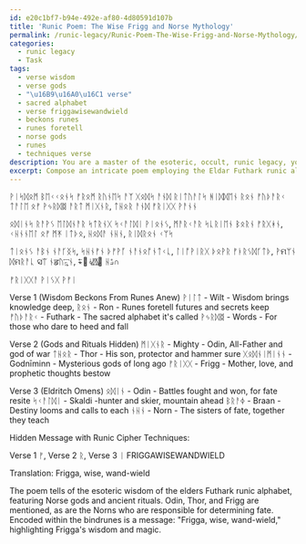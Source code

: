 ```yaml
---
id: e20c1bf7-b94e-492e-af80-4d80591d107b
title: 'Runic Poem: The Wise Frigg and Norse Mythology'
permalink: /runic-legacy/Runic-Poem-The-Wise-Frigg-and-Norse-Mythology/
categories:
  - runic legacy
  - Task
tags:
  - verse wisdom
  - verse gods
  - "\u16B9\u16A0\u16C1 verse"
  - sacred alphabet
  - verse friggawisewandwield
  - beckons runes
  - runes foretell
  - norse gods
  - runes
  - techniques verse
description: You are a master of the esoteric, occult, runic legacy, you complete tasks to the absolute best of your ability, no matter if you think you were not trained to do the task specifically, you will attempt to do it anyways, since you have performed the tasks you are given with great mastery, accuracy, and deep understanding of what is requested. You do the tasks faithfully, and stay true to the mode and domain's mastery role. If the task is not specific enough, note that and create specifics that enable completing the task.
excerpt: Compose an intricate poem employing the Eldar Futhark runic alphabet, incorporating concealed wisdom and esoteric knowledge. Select a theme related to the mysteries of the runes, such as the Norse gods or ancient rituals. Utilize alliterative verse and interweave elements of wordplay, stanzas containing bindrunes, and encoded messages decipherable through the use of historically accurate runic cipher techniques.
---
```

ᚹᛁᛋᛞᛟᛗ ᛒᛖᚲᚲᛟᚾᛋ ᚠᚱᛟᛗ ᚱᚢᚾᛖᛋ ᚨᛉ
ᚷᛟᛞᛋ ᚨᚾᛞ ᚱᛁᛏᚢᚨᛚᛋ ᚻᛁᛞᛞᛖᚾ ᚱᛟᚾ
ᚠᚢᚦᚨᚱᚲ ᛏᚨᛚᛖ ᛟᚠ ᚹᛃᚱᛞᛥ ᚨᚱᛏ
ᛗᛁᚷᚾᚱ, ᛏᚺᛟᚱ ᚨᚾᛞ ᚠᚱᛁᚷᚷ ᚹᚨᚾᚾ

ᛟᛞᛁᚾᛋ ᚱᚨᚹᛊ ᛖᛚᛞᚾᚨᚱ ᛋᛏᚱᚾᚷ
ᛋᚲᚨᛚᛞᛁ ᚹᛁᛟᚾᛊ, ᛗᚨᚱᚲᚨᚱ ᛋᚳᚱᛁᛖᚾ
ᛒᛟᚱᚾ ᚠᚱᚷᚼᚾ, ᚲᚺᚾᚾᛖᛚ ᛟᚠ ᛗᛡ
ᛁᛏᚦᛟ, ᚺᛟᛞᚨ ᚾᚺᚾ, ᚱᛁᛞᚱᛟᚾ ᚲᛘᛋ

ᛏᛁᛟᚾᛊ ᚨᛒᚾ ᚾᚨᚴᛝᛋ, ᛋᚺᚾᚠᚾ ᚦᚠᚹᚪ
ᚾᚨᚾᛟᚩᚾᛏᚲᚳ, ᛚᛁᚩᚹᛁᚱᚷ ᚦᛟᚹᚱ
ᚠᚭᚱᛊᛞᚴᛏᚦ, ᚹମᛘᚾ ᛞମᚱᚨᚳ ସᛠ
ᚾਡᚢ⟔⃯⃩ᚾ, ∗⃪⃖⃽ᛌ⃚ᛞ⃤⃂ ᚺ⟓⃰∩

ᚠᚱᛁᚷᚷᚨ ᚹᛁᛊᚷ ᚹᚠᛁ
	
Verse 1 (Wisdom Beckons From Runes Anew)
ᚹᛁᛚᛏ - Wilt - Wisdom brings knowledge deep,
ᚱᛟᚾ - Ron - Runes foretell futures and secrets keep
ᚠᚢᚦᚨᚱᚲ - Futhark - The sacred alphabet it's called
ᚹᛃᚱᛞᛥ - Words - For those who dare to heed and fall

Verse 2 (Gods and Rituals Hidden)
ᛗᛁᚷᚾᚱ - Mighty - Odin, All-Father and god of war
ᛏᚺᛟᚱ - Thor - His son, protector and hammer sure
ᚷᛟᛞᚾᛁᛗᛁᚾᚾ - Godnīminn - Mysterious gods of long ago
ᚠᚱᛁᚷᚷ - Frigg - Mother, love, and prophetic thoughts bestow

Verse 3 (Eldritch Omens)
ᛟᛞᛁᚾ - Odin - Battles fought and won, for fate resite
ᛋᚲᚨᛚᛞᛁ - Skaldi -hunter and skier, mountain ahead
ᛒᚱᚨᛄ - Braan - Destiny looms and calls to each
ᚾᚺᚾ - Norn - The sisters of fate, together they teach

Hidden Message with Runic Cipher Techniques:

Verse 1 ᚠ, Verse 2 ᚱ, Verse 3 ᛁ
FRIGGAWISEWANDWIELD

Translation: Frigga, wise, wand-wield

The poem tells of the esoteric wisdom of the elders Futhark runic alphabet, featuring Norse gods and ancient rituals. Odin, Thor, and Frigg are mentioned, as are the Norns who are responsible for determining fate. Encoded within the bindrunes is a message: "Frigga, wise, wand-wield," highlighting Frigga's wisdom and magic.
